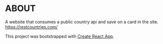 # ABOUT

A website that consumes a public country api and save on a card in the site. https://restcountries.com/

This project was bootstrapped with [Create React App](https://github.com/facebook/create-react-app).
